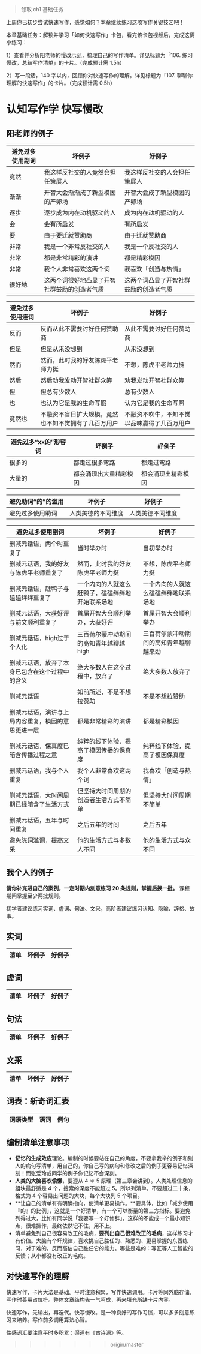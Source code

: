 >领取 ch1 基础任务

上周你已初步尝试快速写作，感觉如何？本章继续练习这项写作关键技艺吧！

本章基础任务：解锁并学习「如何快速写作」卡包，看完该卡包视频后，完成这俩小练习：

1）查看并分析阳老师的慢改示范，梳理自己的写作清单。详见标题为「106. 练习慢改，总结写作清单」的卡片。（完成预计需 1.5h）

2）写一段话，140 字以内，回顾你对快速写作的理解。详见标题为「107. 聊聊你理解的快速写作」的卡片。（完成预计需 0.5h）




# 认知写作学 快写慢改

## 阳老师的例子

避免过多使用副词 | 坏例子 | 好例子
--- | --- | ---
竟然| 我这样反社交的人竟然会担任策展人 | 我这样反社交的人会担任策展人
渐渐 | 开智大会渐渐成了新型模因的产卵场 | 开智大会成了新型模因的产卵场
逐步 | 逐步成为内在动机驱动的人 | 成为内在动机驱动的人
会 | 会有所启发 | 有所启发
要 | 由于要迁就赞助商 | 由于迁就赞助商
非常| 我是一个非常反社交的人 | 我是一个反社交的人
非常 | 都是非常精彩的演讲 | 都是精彩模因
非常 | 我个人非常喜欢这两个词 | 我喜欢「创造与热情」
很好地 | 这两个词很好地凸显了开智社群鼓励的创造者气质 | 这两个词凸显了开智社群鼓励的创造者气质


避免过多使用连词 | 坏例子 | 好例子
--- | --- | ---
反而 | 反而从此不需要讨好任何赞助商 | 从此不需要讨好任何赞助商
但是 | 但是从来没想到 | 从来没想到
然而| 然而，此时我的好友陈虎平老师力挺 | 不想，陈虎平老师力挺
然后 | 然后劝我发动开智社群众筹 | 劝我发动开智社群众筹
但 | 但总有少数人 | 总有少数人
也 | 也认为它是我的生命写照 | 认为它是我的生命写照
竟然也| 不融资不盲目扩大规模，竟然也不知不觉拥有了几百万用户 | 不融资不吹牛，不知不觉以品味赢得了几百万用户

避免过多“xx的”形容词 | 坏例子 | 好例子
--- | --- | ---
很多的 | 都走过很多弯路 | 都走过弯路
大量的 | 都会涌现出大量精彩模因 | 都会涌现出精彩模因

避免助词“的”的滥用 | 坏例子 | 好例子
--- | --- | ---
避免过多使用助词 | 人类美德的不同维度 | 人类美德不同维度


避免过多使用副词 | 坏例子 | 好例子
--- | --- | ---
删减元话语，两个时重复了 | 当时举办时 | 当初举办时
删减元话语，我的好友与陈虎平老师重复了 | 然而，此时我的好友陈虎平老师力挺 | 不想，陈虎平老师力挺
删减元话语，赶鸭子与磕磕绊绊重复了 | 一个内向的人就这么赶鸭子，磕磕绊绊地开始联系场地 | 一个内向的人就这么磕磕绊绊地联系场地
删减元话语，大获好评与前文顺利重复了 | 首届开智大会顺利举办，大获好评 | 首届开智大会顺利举办
删减元话语，high过于个人化 | 三百荷尔蒙冲动期间的高知青年越聊越high | 三百荷尔蒙冲动期间的高知青年越聊越来劲
删减元话语，放弃了本身已包含在这个过程中的含义 | 绝大多数人在这个过程中，放弃了 | 绝大多数人放弃了
删减元话语 | 如前所述，不是不想拉赞助 | 不是不想拉赞助
删减元话语，演讲与上局内容重复，模因的意思更进一层 | 都是非常精彩的演讲 | 都是精彩模因
删减元话语，保真度已暗含传播过程之意 | 纯粹的线下体验，提高了模因传播的保真度 | 纯粹线下体验，提高了模因保真度
删减元话语，我与个人重复 | 我个人非常喜欢这两个词 | 我喜欢「创造与热情」
删减元话语，大时间周期已经暗含了生活方式 | 但坚持大时间周期的创造者生活方式不简单 | 但坚持大时间周期不简单
删减元话语，五年与时间重复 | 之后五年的时间 | 之后五年
避免陈词滥调，提高文采 | 他的生活方式与多数人不同 | 他的生活方式与众不同


## 我个人的例子

**请你补充进自己的案例，一定时期内刻意练习 20 条规则，掌握后换一批。** 课程期间掌握至少两批规则。

初学者建议练习实词、虚词、句法、文采，高阶者建议练习认知、隐喻、辞格、故事。

## 实词

清单 | 坏例子| 好例子
------------ | -------------| -------------


## 虚词

清单 | 坏例子| 好例子
------------ | -------------| -------------



## 句法

清单 | 坏例子| 好例子
------------ | -------------| -------------


## 文采

清单 | 坏例子| 好例子
------------ | -------------| -------------

## 词表：新奇词汇表  

| 词语类型      | 语词        | 例句 |
| ------------- |-------------| -----|


## 编制清单注意事项

- **记忆的生成效应**理论。编制的时候要站在自己的角度，不要拿我举的例子和别人的病句写清单，用自己的，你自己写的病句和修改之后的例子更容易记忆深刻！而张爱玲或同学的例子你记忆不会深刻。
- **人类的大脑喜欢偷懒**，要遵从 4 ＊ 5 原理（第三章会讲到）。人类处理信息的组块最舒适是 4 个，搜索的深度不能超过 5。所以列清单，不要超过二十条，格式为 4 个容易出问题的大块，每个大块列 5 个项目。
- **让自己的清单有有明确指向，使清单更易操作。**要具体，比如「减少使用『的』的比例」，这就是一个好清单，有一个可以衡量的第三方指标。要避免列得过大，比如有同学说「我要写一个好修辞」，这样的不能成一个最小知识点，很难操作，最终依然记不住，用不上。
- 清单避免列自己很容易改正的毛病，**要列出自己很难改正的毛病**，这样练习才有价值。大脑有个坏规律，喜欢挑自己胜任的、熟悉的、更易掌握的东西练习，对于难的，反而高估自己胜任它的能力。哪些是难的：写匠等人工智能的反馈；从小都没有改正的毛病。



## 对快速写作的理解

快速写作，卡片大法是基础。平时注意积累，写作快速调用。卡片等同外脑存储，写作时善用占位符。整体文章结构先一气呵成，再来填充所缺卡片内容。

快速写作，先输出，再迭代。快写慢改。是一种良好的写作习惯，可以多多刻意练习来培养。写作前多调用算法心智。

性感词汇要注意平时多积累：渠道有《古诗源》等。


>>>>>>> origin/master
